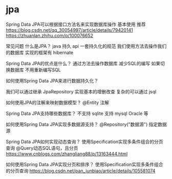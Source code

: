 # jpa

Spring Data JPA可以根据接口方法名来实现数据库操作
基本使用 推荐
https://blog.csdn.net/qq_30054997/article/details/79420141
https://zhuanlan.zhihu.com/p/100076652

常见问题
什么是JPA？
java 持久 api 一套持久化的规范
我们使用方法去操作我们的数据库
实现的框架有 hibernate

Spring Data JPA的优点是什么？
通过方法去操作数据库 减少SQL的编写
如果切换数据库 不用重新编写SQL

如何使用Spring Data JPA来进行数据持久化？

我们可以通过继承 JpaRepository 实现基本的增删改查
复杂的可以通过 jsql

如何使用JPA的注解来映射数据模型？
@Entity 注解

Spring Data JPA支持哪些数据库？
不支持 sqlite 
支持 mysql Oracle 等

如何使用Spring Data JPA实现多数据源支持？
@Repository("数据源") 指定数据源

Spring Data JPA如何实现动态查询？
使用Specification实现多条件组合的分页查询
@Query动态SQL语句，且分页
https://www.cnblogs.com/zhangliang88/p/13163444.html

如何使用Spring Data JPA实现分页和排序？
使用Specification实现多条件组合的分页查询
https://blog.csdn.net/pan_junbiao/article/details/105581074